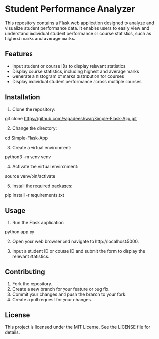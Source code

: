 # Student Performance Analyzer

This repository contains a Flask web application designed to analyze and visualize student performance data. It enables users to easily view and understand individual student performance or course statistics, such as highest marks and average marks.

## Features

- Input student or course IDs to display relevant statistics
- Display course statistics, including highest and average marks
- Generate a histogram of marks distribution for courses
- Display individual student performance across multiple courses

## Installation

1. Clone the repository:

git clone https://github.com/vagadeeshwar/Simple-Flask-App.git

2. Change the directory:

cd Simple-Flask-App

3. Create a virtual environment:

python3 -m venv venv

4. Activate the virtual environment:

source venv/bin/activate

5. Install the required packages:

pip install -r requirements.txt

## Usage

1. Run the Flask application:

python app.py

2. Open your web browser and navigate to http://localhost:5000.

3. Input a student ID or course ID and submit the form to display the relevant statistics.

## Contributing

1. Fork the repository.
2. Create a new branch for your feature or bug fix.
3. Commit your changes and push the branch to your fork.
4. Create a pull request for your changes.

## License

This project is licensed under the MIT License. See the LICENSE file for details.
